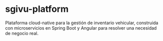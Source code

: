 # sgivu-platform
Plataforma cloud-native para la gestión de inventario vehicular, construida con microservicios en Spring Boot y Angular para resolver una necesidad de negocio real.
